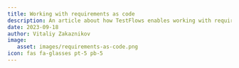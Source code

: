 ```yaml
---
title: Working with requirements as code
description: An article about how TestFlows enables working with requirements as code using Markdown
date: 2023-09-18
author: Vitaliy Zakaznikov
image:
   asset: images/requirements-as-code.png
icon: fas fa-glasses pt-5 pb-5
---
```


